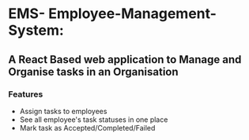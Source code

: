 # EMS- Employee-Management-System:
###
<h2 align="left">A React Based web application to Manage and Organise tasks in an Organisation</h2>

  
<h3 align="left">Features</h3>
<ul>
  <li>Assign tasks to employees</li>
  <li>See all employee's task statuses in one place</li>
  <li>Mark task as Accepted/Completed/Failed</li>
</ul>
